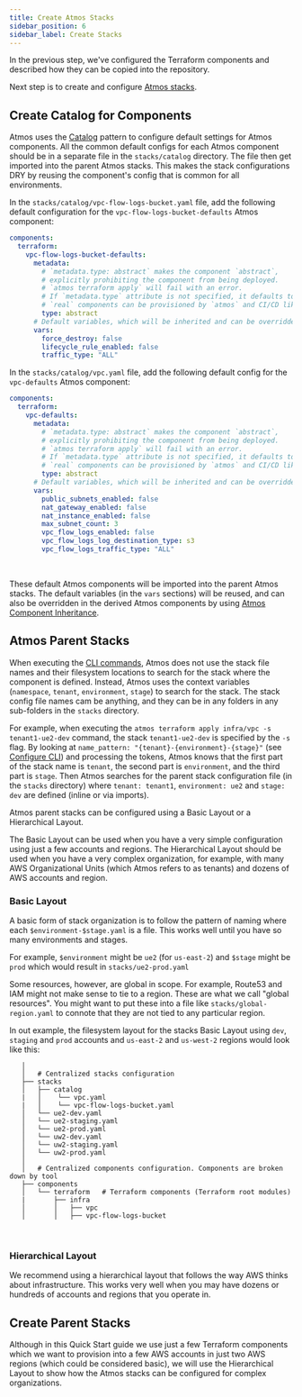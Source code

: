 ```yaml
---
title: Create Atmos Stacks
sidebar_position: 6
sidebar_label: Create Stacks
---
```


In the previous step, we've configured the Terraform components and described how they can be copied into the repository.

Next step is to create and configure [Atmos stacks](/core-concepts/stacks).

## Create Catalog for Components

Atmos uses the [Catalog](/core-concepts/stacks/catalogs) pattern to configure default settings for Atmos components.
All the common default configs for each Atmos component should be in a separate file in the `stacks/catalog` directory.
The file then get imported into the parent Atmos stacks.
This makes the stack configurations DRY by reusing the component's config that is common for all environments.

In the `stacks/catalog/vpc-flow-logs-bucket.yaml` file, add the following default configuration for the `vpc-flow-logs-bucket-defaults` Atmos
component:

```yaml title="stacks/catalog/vpc-flow-logs-bucket.yaml"
components:
  terraform:
    vpc-flow-logs-bucket-defaults:
      metadata:
        # `metadata.type: abstract` makes the component `abstract`,
        # explicitly prohibiting the component from being deployed.
        # `atmos terraform apply` will fail with an error.
        # If `metadata.type` attribute is not specified, it defaults to `real`.
        # `real` components can be provisioned by `atmos` and CI/CD like Spacelift and Atlantis.
        type: abstract
      # Default variables, which will be inherited and can be overridden in the derived components
      vars:
        force_destroy: false
        lifecycle_rule_enabled: false
        traffic_type: "ALL"
```

In the `stacks/catalog/vpc.yaml` file, add the following default config for the `vpc-defaults` Atmos component:

```yaml title="stacks/catalog/vpc.yaml"
components:
  terraform:
    vpc-defaults:
      metadata:
        # `metadata.type: abstract` makes the component `abstract`,
        # explicitly prohibiting the component from being deployed.
        # `atmos terraform apply` will fail with an error.
        # If `metadata.type` attribute is not specified, it defaults to `real`.
        # `real` components can be provisioned by `atmos` and CI/CD like Spacelift and Atlantis.
        type: abstract
      # Default variables, which will be inherited and can be overridden in the derived components
      vars:
        public_subnets_enabled: false
        nat_gateway_enabled: false
        nat_instance_enabled: false
        max_subnet_count: 3
        vpc_flow_logs_enabled: false
        vpc_flow_logs_log_destination_type: s3
        vpc_flow_logs_traffic_type: "ALL"
```

<br/>

These default Atmos components will be imported into the parent Atmos stacks. The default variables (in the `vars` sections) will be reused, and can
also be overridden in the derived Atmos components by using [Atmos Component Inheritance](/core-concepts/components/inheritance).

## Atmos Parent Stacks

When executing the [CLI commands](/cli/cheatsheet), Atmos does not use the stack file names and their filesystem locations to search for the stack
where the component is defined. Instead, Atmos uses the context variables (`namespace`, `tenant`, `environment`, `stage`) to search for the stack. The
stack config file names cam be anything, and they can be in any folders in any sub-folders in the `stacks` directory.

For example, when executing the `atmos terraform apply infra/vpc -s tenant1-ue2-dev`
command, the stack `tenant1-ue2-dev` is specified by the `-s` flag. By looking at `name_pattern: "{tenant}-{environment}-{stage}"`
(see [Configure CLI](/quick-start/configure-cli)) and processing the tokens, Atmos knows that the first part of the stack name is `tenant`, the second
part is `environment`, and the third part is `stage`. Then Atmos searches for the parent stack configuration file (in the `stacks` directory)
where `tenant: tenant1`, `environment: ue2` and `stage: dev` are defined (inline or via imports).

Atmos parent stacks can be configured using a Basic Layout or a Hierarchical Layout.

The Basic Layout can be used when you have a very simple configuration using just a few accounts and regions.
The Hierarchical Layout should be used when you have a very complex organization, for example, with many AWS Organizational Units (which Atmos
refers to as tenants) and dozens of AWS accounts and region.

### Basic Layout

A basic form of stack organization is to follow the pattern of naming where each `$environment-$stage.yaml` is a file. This works well until you have
so many environments and stages.

For example, `$environment` might be `ue2` (for `us-east-2`) and `$stage` might be `prod` which would result in `stacks/ue2-prod.yaml`

Some resources, however, are global in scope. For example, Route53 and IAM might not make sense to tie to a region. These are what we call "global
resources". You might want to put these into a file like `stacks/global-region.yaml` to connote that they are not tied to any particular region.

In out example, the filesystem layout for the stacks Basic Layout using `dev`, `staging` and `prod` accounts and `us-east-2` and `us-west-2` regions
would look like this:

```console
   │  
   │   # Centralized stacks configuration
   ├── stacks
   │   ├── catalog
   |   │    └── vpc.yaml
   |   │    └── vpc-flow-logs-bucket.yaml
   │   └── ue2-dev.yaml
   │   └── ue2-staging.yaml
   │   └── ue2-prod.yaml
   │   └── uw2-dev.yaml
   │   └── uw2-staging.yaml
   │   └── uw2-prod.yaml
   │  
   │   # Centralized components configuration. Components are broken down by tool
   ├── components
   │   └── terraform   # Terraform components (Terraform root modules)
   |       ├── infra
   │       │   ├── vpc
   │       │   ├── vpc-flow-logs-bucket
```

<br/>

### Hierarchical Layout

We recommend using a hierarchical layout that follows the way AWS thinks about infrastructure. This works very well when you may have dozens or
hundreds of accounts and regions that you operate in.

## Create Parent Stacks

Although in this Quick Start guide we use just a few Terraform components which we want to provision into a few AWS accounts in just two AWS regions
(which could be considered basic), we will use the Hierarchical Layout to show how the Atmos stacks can be configured for complex organizations.

